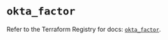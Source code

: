 # `okta_factor`

Refer to the Terraform Registry for docs: [`okta_factor`](https://registry.terraform.io/providers/okta/okta/4.19.0/docs/resources/factor).
